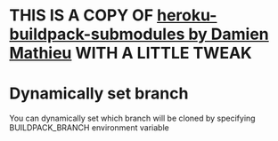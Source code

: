 # THIS IS A COPY OF [heroku-buildpack-submodules by Damien Mathieu](https://github.com/dmathieu/heroku-buildpack-submodules) WITH A LITTLE TWEAK

# Dynamically set branch

You can dynamically set which branch will be cloned by specifying BUILDPACK_BRANCH environment variable
